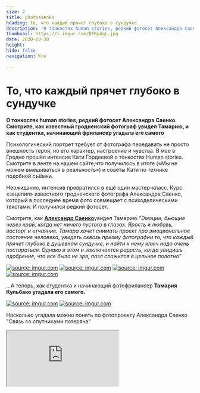 ```yaml
---
size: 2
title: photosaenko
heading: То, что каждый прячет глубоко в сундучке
description: 'О тонкостях human stories, редкий фотосет Александра Саенко. Смотрите, как известный гродненский фотограф увидел Тамарию и, как  начинающий фрилансер угадала   его самого'
thumbnail: https://i.imgur.com/BTRp4gL.jpg
date: 2020-09-30
height: 
hide: false
navigation: Кто

---
```

# **То, что каждый прячет глубоко в сундучке**

**О тонкостях human stories, редкий фотосет Александра Саенко. Смотрите, как известный гродненский фотограф увидел Тамарию, и как  студентка, начинающий фрилансер угадала его самого**

Психологический портрет требует от фотографа передавать не просто внешность героя, но его характер, настроение и чувства. В мае в Гродно прошёл интенсив Кати Гордеевой о тонкостях Human stories. Смотрите в ленте на нашем сайте,что получилось в итоге («Мы не можем вмешиваться в реальность») и советы Кати по технике подобной съёмки. 

Неожиданно, интенсив превратился в ещё один мастер-класс.  Курс «зацепил» известного гродненского фотографа  Александра Саенко, который в последнее время фото совмещает с психоделическими текстами. И получился редкий фотосет.

Смотрите, как [**Александр Саенко**](https://www.instagram.com/asayenka/)увидел Тамарию:_"Эмоции, бьющие через край, когда нет ничего пустого в глазах. Ярость и любовь, восторг и отчаяние. Тамара хочет снимать проект про эмоциональное состояние человека, увидеть сквозь призму фотографии то, что каждый прячет глубоко в душевном сундучке, и найти к нему ключ надо очень постараться. Однако в этом и заключается радость, когда увидишь одобрение, что все было не зря, пазл сложился в цельное полотно"_

<div class="gallery2">
<!-- Смените gallery2 на gallery3 или gallery4, цифра определяет количество картинок в одном ряду -->
<a href="https://imgur.com/U0Qdb6h"><img src="https://i.imgur.com/U0Qdb6h.jpg" title="source: imgur.com" /></a>
<a href="https://imgur.com/yBwr6hg"><img src="https://i.imgur.com/yBwr6hg.jpg" title="source: imgur.com" /></a>
<a href="https://imgur.com/fWh4rrp"><img src="https://i.imgur.com/fWh4rrp.jpg" title="source: imgur.com" /></a>
<a href="https://imgur.com/3LBh6L0"><img src="https://i.imgur.com/3LBh6L0.jpg" title="source: imgur.com" /></a>
</div>

...А теперь, как студентка и  начинающий фотофрилансер **Тамария Кульбако угадала его самого.**

<div class="gallery2">
<!-- Смените gallery2 на gallery3 или gallery4, цифра определяет количество картинок в одном ряду -->
<a href="https://imgur.com/LT9mf9z"><img src="https://i.imgur.com/LT9mf9z.jpg" title="source: imgur.com" /></a>
<a href="https://imgur.com/XnWO6nL"><img src="https://i.imgur.com/XnWO6nL.jpg" title="source: imgur.com" /></a>
</div>

Насколько угадала можно понять по фотопроекту Александра Саенко "Связь со спутниками потеряна"

<div><iframe class="youtube" src="https://www.youtube.com/embed/dgLeqipH0i4"></div>

ШСЖ-23, Гродно.
